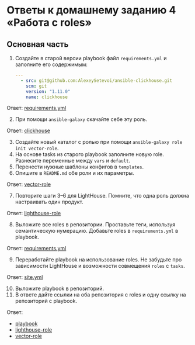 # Ответы к домашнему заданию 4 «Работа с roles»

## Основная часть


1. Создайте в старой версии playbook файл `requirements.yml` и заполните его содержимым:

   ```yaml
   ---
     - src: git@github.com:AlexeySetevoi/ansible-clickhouse.git
       scm: git
       version: "1.11.0"
       name: clickhouse 
   ```
   
Ответ: [requirements.yml](playbook/requirements.yml)

2. При помощи `ansible-galaxy` скачайте себе эту роль.

Ответ: [clickhouse](playbook/roles/clickhouse)

3. Создайте новый каталог с ролью при помощи `ansible-galaxy role init vector-role`.
4. На основе tasks из старого playbook заполните новую role. Разнесите переменные между `vars` и `default`. 
5. Перенести нужные шаблоны конфигов в `templates`.
6. Опишите в `README.md` обе роли и их параметры.

Ответ: [vector-role](https://github.com/fedor-metsger/vector-role)

7. Повторите шаги 3–6 для LightHouse. Помните, что одна роль должна настраивать один продукт.

Ответ: [lighthouse-role](https://github.com/fedor-metsger/lighthouse-role)

8. Выложите все roles в репозитории. Проставьте теги, используя семантическую нумерацию. Добавьте roles в `requirements.yml` в playbook.

Ответ: [requirements.yml](playbook/requirements.yml)

9. Переработайте playbook на использование roles. Не забудьте про зависимости LightHouse и возможности совмещения `roles` с `tasks`.

Ответ: [site.yml](playbook/site.yml)

10. Выложите playbook в репозиторий.
11. В ответе дайте ссылки на оба репозитория с roles и одну ссылку на репозиторий с playbook.

Ответ:
- [playbook](https://github.com/fedor-metsger/mnt-homeworks/tree/master/08-ansible-04-role/playbook)
- [lighthouse-role](https://github.com/fedor-metsger/lighthouse-role)
- [vector-role](https://github.com/fedor-metsger/vector-role)

